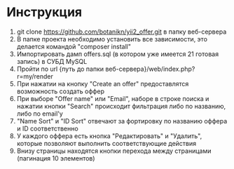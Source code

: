 # Инструкция

1. git clone https://github.com/botanikn/yii2_offer.git в папку веб-сервера
2. В папке проекта необходимо установить все зависимости, это делается командой "composer install"
3. Импортировать дамп offers.sql (в котором уже имеется 21 готовая запись) в СУБД MySQL
4. Пройти по url {путь до папки веб-сервера}/web/index.php?r=my/render
5. При нажатии на кнопку "Create an offer" предоставлятся возможность создать оффер
6. При выборе "Offer name" или "Email", наборе в строке поиска и нажатии кнопки "Search" происходит фильтрация либо по названию, либо по email'у
7. "Name Sort" и "ID Sort" отвечают за фортировку по названию оффера и ID соответственно
8. У каждого оффера есть кнопка "Редактировать" и "Удалить", которые позволяют выполнить соответствующие действия
9. Внизу страницы находятся кнопки перехода между страницами (пагинация 10 элементов)